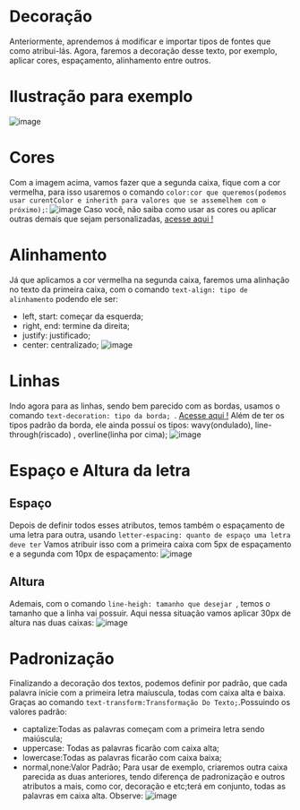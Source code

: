 # Decoração
Anteriormente, aprendemos á modificar e importar tipos de fontes que como atribui-lás. Agora, faremos a decoração desse texto, por exemplo, aplicar cores, espaçamento, alinhamento entre outros.

# Ilustração para exemplo
![image](https://github.com/user-attachments/assets/aacd852a-5f86-473e-9f85-5d1f604478d9)

# Cores 
Com a imagem acima, vamos fazer que a segunda caixa, fique com a cor vermelha, para isso usaremos o comando ``color:cor que queremos(podemos usar curentColor e inherith para valores que se assemelhem com o próximo);``:
![image](https://github.com/user-attachments/assets/f24a2f7b-8747-4661-ad34-2e5621ad0443)
Caso você, não saiba como usar as cores ou aplicar outras demais que sejam personalizadas, [acesse aqui !](https://github.com/Karlos-Eduardo-Mrqs/Construcao-Html-Css-Javascript/blob/main/Estilizacao-Css/Modulo%202%20-%20(Aparencia)/Paleta_De_Cores-N%C3%BAmero_04/Paleta.md)

# Alinhamento
Já que aplicamos a cor vermelha na segunda caixa, faremos uma alinhação no texto da primeira caixa, com o comando ``text-align: tipo de alinhamento`` podendo ele ser:
- left, start: começar da esquerda;
- right, end: termine da direita;
- justify: justificado;
- center: centralizado;
![image](https://github.com/user-attachments/assets/2e254d92-63f8-4c17-8beb-92f4f5f53af2)

# Linhas
Indo agora para as linhas, sendo bem parecido com as bordas, usamos o comando ``text-decoration: tipo da borda; ``. [Acesse aqui !](https://github.com/Karlos-Eduardo-Mrqs/Construcao-Html-Css-Javascript/blob/main/Estilizacao-Css/Modulo%202%20-%20(Aparencia)/Bordas-N%C3%BAmero_06/Borda.md)
Além de ter os tipos padrão da borda, ele ainda possuí os tipos:  wavy(ondulado), line-through(riscado) , overline(linha por cima);
![image](https://github.com/user-attachments/assets/1296490c-960f-4af8-ad3b-d92c78058732)

# Espaço e Altura da letra 
## Espaço
Depois de definir todos esses atributos, temos também o espaçamento de uma letra para outra, usando ``letter-espacing: quanto de espaço uma letra deve ter`` Vamos atribuir isso com a primeira caixa com 5px de espaçamento e a segunda com 10px de espaçamento:
![image](https://github.com/user-attachments/assets/84547097-c529-4b0c-a405-8891423f1693)
## Altura 
Ademais, com o comando ``line-heigh: tamanho que desejar ``, temos o tamanho que a linha vai possuir. Aqui nessa situação vamos aplicar 30px de altura nas duas caixas:
![image](https://github.com/user-attachments/assets/0c23a7b7-a3ca-43d0-989b-2cecda46c687)

# Padronização 
Finalizando a decoração dos textos, podemos definir por padrão, que cada palavra inicie com a primeira letra maíuscula, todas com caixa alta e baixa. Graças ao comando ``text-transform:Transformação Do Texto;``.Possuindo os valores padrão:
- captalize:Todas as palavras começam com a primeira letra sendo maiúscula;
- uppercase: Todas as palavras ficarão com caixa alta;
- lowercase:Todas as palavras ficarão com caixa baixa;
- normal,none:Valor Padrão;
Para usar de exemplo, criaremos outra caixa parecida as duas anteriores, tendo diferença de padronização e outros atributos a mais, como cor, decoração e etc;terá em conjunto, todas as palavras em caixa alta. Observe:
![image](https://github.com/user-attachments/assets/c6db7fff-d7b0-4105-bf0a-987eddf93cf8)
